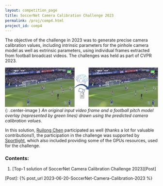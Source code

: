 ```yaml
---
layout: competition_page
title: SoccerNet Camera Calibration Challenge 2023
permalink: /proj/comp4.html
project_id: comp4
---
```


The objective of the challenge in 2023 was to generate precise camera calibration values, including intrinsic parameters for the pinhole camera model as well as extrinsic parameters, using individual frames extracted from football broadcast videos. The challenges was held as part of CVPR 2023.

![An input image example and predictions](/assets/post18/image_and_predictions.jpg){: .center-image }
_An original input video frame and a football pitch model overlay (represented by green lines) drawn using the predicted camera calibration values._

In this solution, [Ruilong Chen](https://www.linkedin.com/in/ruilong-chen-199a08111/) participated as well (thanks a lot for valuable contributions!), the participation in the challenge was supported by [Sportlight](https://www.sportlight.ai/), which also included providing some of the GPUs resources, used for the challenge.

### Contents:

1. [Top-1 solution of SoccerNet Camera Calibration Challenge 2023][Post]

[Post]: {% post_url 2023-06-20-SoccerNet-Camera-Calibration-2023 %}
